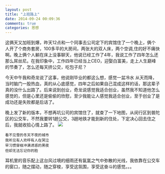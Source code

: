 ```yaml
---
layout: post
title: "上班路上"
date: 2014-09-24 00:09:36 
comments: true
categories: 思想
---
```


这俩天又加班到爆，昨天12点和一个同事去公司定下的宾馆住了一个晚上，俩个人开了个商务套房，100多平的大房间，两张大的双人床，两个空调,住的好不痛快啊。晚上俩个人躺在床上没事聊天，他说已经工作了4年，我说工作了四年怎么还那么屌丝尼。在我印象中，工作四年已经当上CEO，迎娶白富美，走上人生巅峰的节奏了，怎么还每天挤公交，吃包子尼？

今天中午我和奇龙说了这事，他说刚毕业的都这么想，感觉一盆冷水
从天而降，当时脑门一股热血，真的从心底感觉，四年之后如果自己混成这样的话，那这辈子真的没什么出路了。后来说到创业，奇龙说感觉我适合创业，虽然我不知道他怎么感觉的，但是心里还是偷偷的欣慰，至少我能让人感觉我适合创业，至于创业了是成功还是失败都是后话了。

晚上发了新的版本，不想再坑公司的宾馆住了，就查了一下地图，从闵行区到普陀区的公交车，不然我要转1趟公交，3趟地铁才能到新的住处，下定决心回去住之后，我就收拾心情上路了。
![](http://www.aomy.com/attach/2011-08/1313576255ewvr.jpg)

    看不见雪的冬天不夜的城市
    我听见有人欢呼有人在哭泣
    早习惯穿梭冲满诱惑的黑夜
    但却无法忘记你的脸
    
耳机里的音乐配上这台风过境的细雨还有氤氲之气中弥散的光线，我依靠在公交车的窗口，随之摆动，随之穿梭，享受这氛围，享受这奋斗的感觉。。。